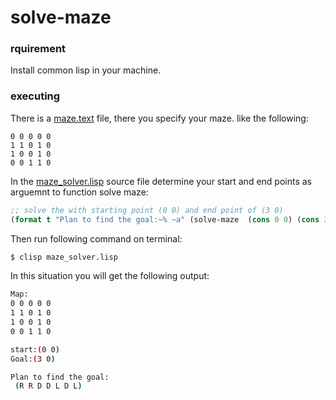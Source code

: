 # solve-maze
### rquirement
Install common lisp in your machine.
### executing
There is a [maze.text](maze.txt) file, there you specify your maze. like the following:
```
0 0 0 0 0 
1 1 0 1 0 
1 0 0 1 0
0 0 1 1 0
```
In the [maze_solver.lisp](maze_solver.lisp) source file determine your start and end points as arguemnt to function solve maze:
``` lisp
;; solve the with starting point (0 0) and end point of (3 0)
(format t "Plan to find the goal:~% ~a" (solve-maze  (cons 0 0) (cons 3 0) (list (cons (cons 0 0) 'S)) ))
```
Then run following command on terminal:
``` bash
$ clisp maze_solver.lisp
```

In this situation you will get the following output:
``` bash
Map:
0 0 0 0 0 
1 1 0 1 0 
1 0 0 1 0 
0 0 1 1 0 

start:(0 0) 
Goal:(3 0) 

Plan to find the goal:
 (R R D D L D L)
```